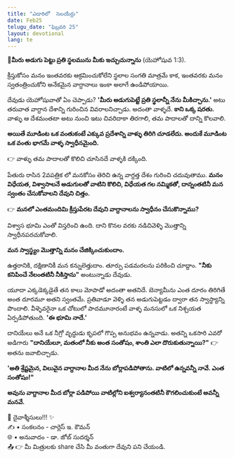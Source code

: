```yaml
---
title: "ఎడారిలో  సెలయేర్లు"
date: Feb25
telugu_date: "ఫిబ్రవరి 25"
layout: devotional
lang: te
---
```


**📖మీరు అడుగు పెట్టు ప్రతి స్థలమును మీకు ఇచ్చుచున్నాను**
 (యెహోషువ 1:3).

క్రీస్తుకోసం మనం ఇంతవరకు ఆక్రమించుకోలేని స్థలాల సంగతి మాత్రమే కాక, ఇంతవరకు మనం స్వతంత్రించుకోని అనేకమైన వాగ్దానాలు ఇంకా అలాగే ఉండిపోయాయి. 

దేవుడు యెహోషువాతో ఏం చెప్పాడు? 
**'మీరు అడుగుపెట్టే ప్రతి స్థలాన్నీ నేను మీకిచ్చాను.'** అటు తరువాత వాగ్దాన దేశాన్ని గురించిన వివరాలనిచ్చాడు. అదంతా వాళ్ళదే. 
**కాని ఒక్క షరతు.**
 వాళ్ళు ఆ దేశమంతటా అటు నుంచి ఇటు చివరిదాకా తిరగాలి‌, తమ పాదాలతో దాన్ని కొలవాలి.

**అయితే మూడింట ఒక వంతుకంటే ఎక్కువ ప్రదేశాన్ని వాళ్ళు తిరిగి చూడలేదు. అందుకే మూడింట ఒక వంతు భాగమే వాళ్ళ స్వాధీనమైంది.**

👉 వాళ్ళు తమ పాదాలతో కొలిచి చూసినదే వాళ్ళకి దక్కింది.

పేతురు రాసిన 2వపత్రిక లో మనకోసం తెరిచి ఉన్న వాగ్దత్త దేశం గురించి చదువుతాము. **మనం విధేయత, విశ్వాసాలనే అడుగులతో వాటిని కొలిచి, విధేయత గల నమ్మికతో,  దాన్నంతటినీ మన స్వంతం చేసుకోవాలని దేవుని చిత్తం.**

👉 **మనలో ఎంతమందిమి క్రీస్తుపేరట దేవుని వాగ్దానాలను స్వాధీనం చేసుకొన్నాము?**

విశ్వాస భూమి ఎంతో విస్తరించి ఉంది. దాని కొనల వరకు నడిచివెళ్ళి మొత్తాన్ని స్వాధీనపరచుకోవాలి.

**మన స్వాస్థ్యం మొత్తాన్ని మనం చేజిక్కించుకుందాం.**

  ఉత్తరానికి, దక్షిణానికీ మన కన్నులెత్తుదాం. తూర్పు పడమరలను పరికించి చూద్దాం. 
**"నీకు కనిపించే నేలంతటినీ నీకిస్తాను"** అంటున్నాడు దేవుడు.

యూదా ఎక్కడెక్కడైతే తన కాలు మోపాడో అదంతా అతనిదే. బెన్యామీను ఎంత దూరం తిరిగితే అంత దూరమూ అతని స్వంతమే. ప్రతివాడూ వెళ్ళి తన అడుగుపెట్టడం ద్వారా తన స్వాస్థ్యాన్ని పొందాలి. వీళ్ళెవరైనా ఒక చోటులో పాదమూనారంటే వాళ్ళ మనసులో ఒక నిశ్చయత ఏర్పడిపోతుంది. **'ఈ భూమి నాదే.'**

దానియేలు అనే ఒక నీగ్రో వృద్ధుడు కృపలో గొప్ప అనుభవం ఉన్నవాడు. అతన్ని ఒకసారి ఎవరో అడిగారు **"దానియేలూ, మతంలో నీకు అంత సంతోషం, శాంతి ఎలా దొరుకుతున్నాయి?"**
👉 అతను జవాబిచ్చాడు. 

**'అతి శ్రేష్టమైన, విలువైన వాగ్దానాల మీద నేను బోర్లాపడిపోతాను. వాటిలో ఉన్నవన్నీ నావే. ఎంత సంతోషం!"** 

**అవును వాగ్దానాల మీద బోర్లా పడిపోయి వాటిల్లోని ఐశ్వర్యానంతటినీ కౌగలించుకుంటే అవన్నీ మనవే.**

<div class="blessing">🙏 <span class="bless-text">దైవాశ్శీసులు!!!</span> ✨</div>

<div class="credit">✍️ <span class="credit-text">▪ సంకలనం - చార్లెస్ ఇ. కౌమన్</span></div>
<div class="credit">🌐 <span class="credit-text">▪ అనువాదం - డా. జోబ్ సుదర్శన్</span></div>


<div class="share">📤 👉 <span class="share-text">మీ మిత్రులకు share చేసి మీ వంతుగా దేవుని పని చేయండి.</span></div>
